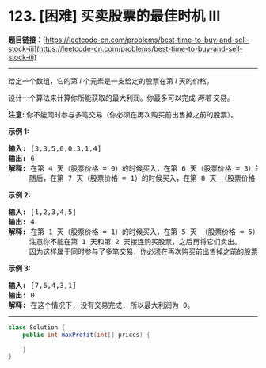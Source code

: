 # 123. [困难] 买卖股票的最佳时机 III

**题目链接：**[https://leetcode-cn.com/problems/best-time-to-buy-and-sell-stock-iii](https://leetcode-cn.com/problems/best-time-to-buy-and-sell-stock-iii)

---

<div class="content__1Y2H">
 <div class="notranslate">
  <p>给定一个数组，它的第<em> i</em> 个元素是一支给定的股票在第 <em>i </em>天的价格。</p> 
  <p>设计一个算法来计算你所能获取的最大利润。你最多可以完成&nbsp;<em>两笔&nbsp;</em>交易。</p> 
  <p><strong>注意:</strong>&nbsp;你不能同时参与多笔交易（你必须在再次购买前出售掉之前的股票）。</p> 
  <p><strong>示例&nbsp;1:</strong></p> 
  <pre class="language-text"><strong>输入:</strong> [3,3,5,0,0,3,1,4]
<strong>输出:</strong> 6
<strong>解释:</strong> 在第 4 天（股票价格 = 0）的时候买入，在第 6 天（股票价格 = 3）的时候卖出，这笔交易所能获得利润 = 3-0 = 3 。
&nbsp;    随后，在第 7 天（股票价格 = 1）的时候买入，在第 8 天 （股票价格 = 4）的时候卖出，这笔交易所能获得利润 = 4-1 = 3 。</pre> 
  <p><strong>示例 2:</strong></p> 
  <pre class="language-text"><strong>输入:</strong> [1,2,3,4,5]
<strong>输出:</strong> 4
<strong>解释:</strong> 在第 1 天（股票价格 = 1）的时候买入，在第 5 天 （股票价格 = 5）的时候卖出, 这笔交易所能获得利润 = 5-1 = 4 。 &nbsp; 
&nbsp;    注意你不能在第 1 天和第 2 天接连购买股票，之后再将它们卖出。 &nbsp; 
&nbsp;    因为这样属于同时参与了多笔交易，你必须在再次购买前出售掉之前的股票。
</pre> 
  <p><strong>示例 3:</strong></p> 
  <pre class="language-text"><strong>输入:</strong> [7,6,4,3,1] 
<strong>输出:</strong> 0 
<strong>解释:</strong> 在这个情况下, 没有交易完成, 所以最大利润为 0。</pre> 
 </div>
</div>

---

```java
class Solution {
    public int maxProfit(int[] prices) {
        
    }
}
```